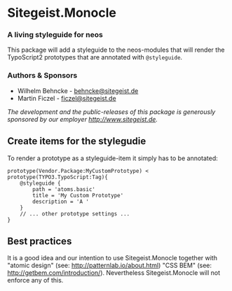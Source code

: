 # Sitegeist.Monocle

### A living styleguide for neos

This package will add a styleguide to the neos-modules that will render the 
TypoScript2 prototypes that are annotated with `@styleguide`.

### Authors & Sponsors

* Wilhelm Behncke - behncke@sitegeist.de
* Martin Ficzel - ficzel@sitegeist.de

*The development and the public-releases of this package is generously sponsored by our employer http://www.sitegeist.de.*

## Create items for the stylegudie

To render a prototype as a styleguide-item it simply has to be annotated:

```
prototype(Vendor.Package:MyCustomPrototype) < prototype(TYPO3.TypoScript:Tag){
    @styleguide {
        path = 'atoms.basic'
        title = 'My Custom Prototype'
        description = 'A '
    }
    // ... other prototype settings ...
}    
```

## Best practices

It is a good idea and our intention to use Sitegeist.Monocle together with 
"atomic design" (see: http://patternlab.io/about.html) "CSS BEM" 
(see: http://getbem.com/introduction/). Nevertheless Sitegeist.Monocle
will not enforce any of this.


